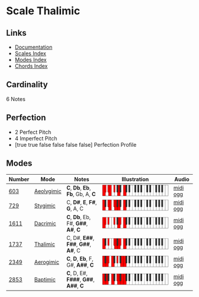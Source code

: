 # Scale Thalimic

## Links

- [Documentation](index.md)
- [Scales Index](Scales.md)
- [Modes Index](Modes.md)
- [Chords Index](Chords.md)

## Cardinality

6 Notes

## Perfection

- 2 Perfect Pitch
- 4 Imperfect Pitch
- [true true false false false false] Perfection Profile

## Modes

| Number | Mode | Notes | Illustration | Audio |
|--------|------|-------|--------------|-------|
| [603](https://ianring.com/musictheory/scales/603) | [Aeolygimic](ModeAeolygimic.md) | **C**, **Db**, **Eb**, **Fb**, Gb, A, **C** | ![CNaturalAeolygimic](ModeCNaturalAeolygimic.png) | [midi](ModeCNaturalAeolygimic.mid) [ogg](ModeCNaturalAeolygimic.ogg) | 
| [729](https://ianring.com/musictheory/scales/729) | [Stygimic](ModeStygimic.md) | C, **D#**, **E**, **F#**, **G**, A, C | ![CNaturalStygimic](ModeCNaturalStygimic.png) | [midi](ModeCNaturalStygimic.mid) [ogg](ModeCNaturalStygimic.ogg) | 
| [1611](https://ianring.com/musictheory/scales/1611) | [Dacrimic](ModeDacrimic.md) | **C**, **Db**, Eb, F#, **G##**, **A#**, **C** | ![CNaturalDacrimic](ModeCNaturalDacrimic.png) | [midi](ModeCNaturalDacrimic.mid) [ogg](ModeCNaturalDacrimic.ogg) | 
| [1737](https://ianring.com/musictheory/scales/1737) | [Thalimic](ModeThalimic.md) | C, D#, **E##**, **F##**, **G##**, **A#**, C | ![CNaturalThalimic](ModeCNaturalThalimic.png) | [midi](ModeCNaturalThalimic.mid) [ogg](ModeCNaturalThalimic.ogg) | 
| [2349](https://ianring.com/musictheory/scales/2349) | [Aerogimic](ModeAerogimic.md) | **C**, **D**, **Eb**, F, G#, **A##**, **C** | ![CNaturalAerogimic](ModeCNaturalAerogimic.png) | [midi](ModeCNaturalAerogimic.mid) [ogg](ModeCNaturalAerogimic.ogg) | 
| [2853](https://ianring.com/musictheory/scales/2853) | [Baptimic](ModeBaptimic.md) | **C**, D, E#, **F###**, **G##**, **A##**, **C** | ![CNaturalBaptimic](ModeCNaturalBaptimic.png) | [midi](ModeCNaturalBaptimic.mid) [ogg](ModeCNaturalBaptimic.ogg) | 
